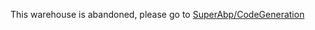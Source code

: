 This warehouse is abandoned, please go to [SuperAbp/CodeGeneration](https://github.com/SuperAbp/CodeGeneration)
